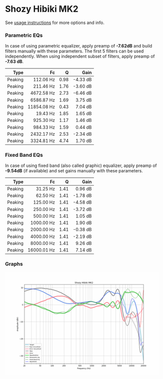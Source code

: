 # Shozy Hibiki MK2
See [usage instructions](https://github.com/jaakkopasanen/AutoEq#usage) for more options and info.

### Parametric EQs
In case of using parametric equalizer, apply preamp of **-7.62dB** and build filters manually
with these parameters. The first 5 filters can be used independently.
When using independent subset of filters, apply preamp of **-7.63 dB**.

| Type    | Fc          |    Q | Gain     |
|--------:|------------:|-----:|---------:|
| Peaking | 112.06 Hz   | 0.98 | -4.33 dB |
| Peaking | 211.46 Hz   | 1.76 | -3.60 dB |
| Peaking | 4672.58 Hz  | 2.73 | -6.46 dB |
| Peaking | 6586.87 Hz  | 1.69 | 3.75 dB  |
| Peaking | 11854.08 Hz | 0.43 | 7.04 dB  |
| Peaking | 19.43 Hz    | 1.85 | 1.65 dB  |
| Peaking | 925.30 Hz   | 1.17 | 1.46 dB  |
| Peaking | 984.33 Hz   | 1.59 | 0.44 dB  |
| Peaking | 2432.17 Hz  | 2.53 | -2.34 dB |
| Peaking | 3324.81 Hz  | 4.74 | 1.70 dB  |

### Fixed Band EQs
In case of using fixed band (also called graphic) equalizer, apply preamp of **-9.54dB**
(if available) and set gains manually with these parameters.

| Type    | Fc          |    Q | Gain     |
|--------:|------------:|-----:|---------:|
| Peaking | 31.25 Hz    | 1.41 | 0.96 dB  |
| Peaking | 62.50 Hz    | 1.41 | -1.78 dB |
| Peaking | 125.00 Hz   | 1.41 | -4.58 dB |
| Peaking | 250.00 Hz   | 1.41 | -3.72 dB |
| Peaking | 500.00 Hz   | 1.41 | 1.05 dB  |
| Peaking | 1000.00 Hz  | 1.41 | 1.90 dB  |
| Peaking | 2000.00 Hz  | 1.41 | -0.38 dB |
| Peaking | 4000.00 Hz  | 1.41 | -2.19 dB |
| Peaking | 8000.00 Hz  | 1.41 | 9.26 dB  |
| Peaking | 16000.01 Hz | 1.41 | 7.14 dB  |

### Graphs
![](./Shozy%20Hibiki%20MK2.png)